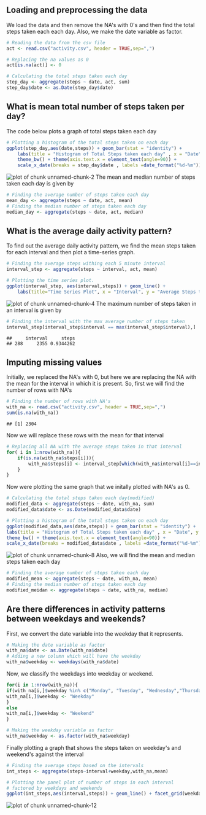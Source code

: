 
## Loading and preprocessing the data
We load the data and then remove the NA's with 0's and then find the total steps taken each each day. Also, we make the date variable as factor.

```r
# Reading the data from the csv file
act <- read.csv("activity.csv", header = TRUE,sep=",")

# Replacing the na values as 0
act[is.na(act)] <- 0

# Calculating the total steps taken each day
step_day <- aggregate(steps ~ date, act, sum)
step_day$date <- as.Date(step_day$date)
```

## What is mean total number of steps taken per day?
The code below plots a graph of total steps taken each day

```r
# Plotting a histogram of the total steps taken on each day
ggplot(step_day,aes(date,steps)) + geom_bar(stat = "identity") + 
    labs(title = "Histogram of Total Steps taken each day" , x = "Date", y = "Number of Steps") + 
    theme_bw() + theme(axis.text.x = element_text(angle=90)) + 
    scale_x_date(breaks = step_day$date , labels =date_format("%d-%m"))
```

![plot of chunk unnamed-chunk-2](figure/unnamed-chunk-2-1.png)
The mean and median number of steps taken each day is given by

```r
# Finding the average number of steps taken each day
mean_day <- aggregate(steps ~ date, act, mean)
# Finding the median number of steps taken each day
median_day <- aggregate(steps ~ date, act, median)
```

## What is the average daily activity pattern?
To find out the average daily activity pattern, we find the mean steps taken for each interval and then plot a time-series graph.

```r
# Finding the average steps withing each 5 minute interval
interval_step <- aggregate(steps ~ interval, act, mean)

# Plotting the time series plot.
ggplot(interval_step, aes(interval,steps)) + geom_line() + 
    labs(title="Time Series Plot", x = "Interval", y = "Average Steps taken")
```

![plot of chunk unnamed-chunk-4](figure/unnamed-chunk-4-1.png)
The maximum number of steps taken in an interval is given by

```r
# Finding the interval with the max average number of steps taken
interval_step[interval_step$interval == max(interval_step$interval),]
```

```
##     interval     steps
## 288     2355 0.9344262
```

## Imputing missing values
Initially, we replaced the NA's with 0, but here we are replacing the NA with the mean for the interval in which it is present. 
So, first we will find the number of rows with NA's

```r
# Finding the number of rows with NA's
with_na <- read.csv("activity.csv", header = TRUE,sep=",")
sum(is.na(with_na))
```

```
## [1] 2304
```
Now we will replace these rows with the mean for that interval

```r
# Replacing all NA with the average steps taken in that interval
for( i in 1:nrow(with_na)){
    if(is.na(with_na$steps[i])){
        with_na$steps[i] <- interval_step[which(with_na$interval[i]==interval_step$interval),]$steps
    }
}
```
Now were plotting the same graph that we initally plotted with NA's as 0.

```r
# Calculating the total steps taken each day(modified)
modified_data <- aggregate(steps ~ date, with_na, sum)
modified_data$date <- as.Date(modified_data$date)

# Plotting a histogram of the total steps taken on each day
ggplot(modified_data,aes(date,steps)) + geom_bar(stat = "identity") + 
labs(title = "Histogram of Total Steps taken each day" , x = "Date", y = "Number of Steps") + 
theme_bw() + theme(axis.text.x = element_text(angle=90)) + 
scale_x_date(breaks = modified_data$date , labels =date_format("%d-%m"))
```

![plot of chunk unnamed-chunk-8](figure/unnamed-chunk-8-1.png)
Also, we will find the mean and median steps taken each day

```r
# Finding the average number of steps taken each day
modified_mean <- aggregate(steps ~ date, with_na, mean)
# Finding the median number of steps taken each day
modified_meidan <- aggregate(steps ~ date, with_na, median)
```

## Are there differences in activity patterns between weekdays and weekends?
First, we convert the date variable into the weekday that it represents.

```r
# Making the date variable as factor
with_na$date <- as.Date(with_na$date)
# Adding a new column which will have the weekday
with_na$weekday <- weekdays(with_na$date)
```
Now, we classify the weekdays into weekday or weekend.

```r
for(i in 1:nrow(with_na)){
if(with_na[i,]$weekday %in% c("Monday", "Tuesday", "Wednesday","Thursday","Friday")){
with_na[i,]$weekday <- "Weekday"
}
else
with_na[i,]$weekday <- "Weekend"
}

# Making the weekday variable as factor
with_na$weekday <- as.factor(with_na$weekday)
```
Finally plotting a graph that shows the steps taken on weekday's and weekend's against the interval

```r
# Finding the average steps based on the intervals
int_steps <- aggregate(steps~interval+weekday,with_na,mean)

# Plotting the panel plot of number of steps in each interval 
# factored by weekdays and weekends
ggplot(int_steps,aes(interval,steps)) + geom_line() + facet_grid(weekday ~ .) + labs(title = "Steps taken averaged over weekdays and weekends", x = "Interval" , y = "Number of Steps")
```

![plot of chunk unnamed-chunk-12](figure/unnamed-chunk-12-1.png)
